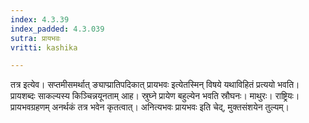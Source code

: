 ```yaml
---
index: 4.3.39
index_padded: 4.3.039
sutra: प्रायभवः
vritti: kashika

---
```

तत्र इत्येव। सप्तमीसमर्थात् ङ्याप्प्रातिपदिकात् प्रायभवः इत्येतस्मिन् विषये यथाविहितं प्रत्ययो भवति। प्रायशब्दः साकल्यस्य किञ्चिन्नयूनताम् आह। स्रुघ्ने प्रायेण बहुल्येन भवति स्रौघनः। माथुरः। राष्ट्रियः। प्रायभवग्रहणम् अनर्थकं तत्र भवेन कृतत्वात्। अनित्यभवः प्रायभवः इति चेद्, मुक्तसंशयेन तुल्यम्।